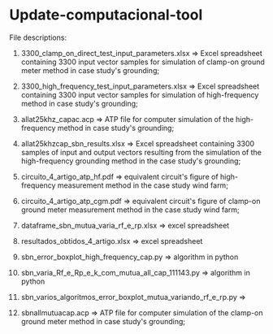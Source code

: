 # Update-computacional-tool

File descriptions:

1) 3300_clamp_on_direct_test_input_parameters.xlsx => Excel spreadsheet containing 3300 input vector samples for simulation of clamp-on ground meter method in case study's grounding;

2) 3300_high_frequency_test_input_parameters.xlsx   => Excel spreadsheet containing 3300 input vector samples for simulation of high-frequency method in case study's grounding;

3) allat25khz_capac.acp => ATP file for computer simulation of the high-frequency method in case study's grounding;

4) allat25khzcap_sbn_results.xlsx  => Excel spreadsheet containing 3300 samples of input and output vectors resulting from the simulation of the high-frequency grounding method in the case study's grounding;

6) circuito_4_artigo_atp_hf.pdf => equivalent circuit's figure of high-frequency measurement method in the case study wind farm;

7) circuito_4_artigo_atp_cgm.pdf => equivalent circuit's figure of clamp-on ground meter measurement method in the case study wind farm;

8) dataframe_sbn_mutua_varia_rf_e_rp.xlsx => excel spreadsheet 

9) resultados_obtidos_4_artigo.xlsx => excel spreadsheet 

10) sbn_error_boxplot_high_frequency_cap.py => algorithm in python

11) sbn_varia_Rf_e_Rp_e_k_com_mutua_all_cap_111143.py => algorithm in python

12) sbn_varios_algoritmos_error_boxplot_mutua_variando_rf_e_rp.py => 

13) sbnallmutuacap.acp => ATP file for computer simulation of the clamp-on ground meter method in case study's grounding;
